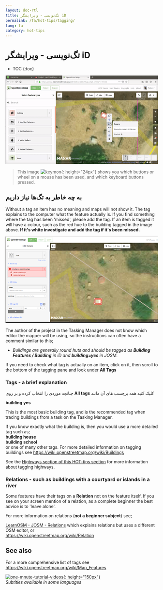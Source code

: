 ```yaml
---
layout: doc-rtl
title: تگ‌نویسی - ویرایشگر iD
permalink: /fa/hot-tips/tagging/
lang: fa
category: hot-tips
---
```


تگ‌نویسی - ویرایشگر iD
============

- TOC
{:toc}

![tagging][]

> This image ![keymon]{: height="24px"} shows you which buttons or wheel on a mouse has been used, and which keyboard buttons pressed.  

به چه خاطر به تگ‌ها نیاز داریم
-------------------

Without a tag an item has no meaning and maps will not show it. The tag explains to the computer what the feature actually is. If you find something where the tag has been 'missed', please add the tag. If an item is tagged it will have a colour, such as the red hue to the building tagged in the image above. **If it's white investigate and add the tag if it's been missed.**  

![tagged-building][]  

The author of the project in the Tasking Manager does not know which editor the mapper will be using, so the instructions can often have a comment similar to this;  

-  *Buildings are generally round huts and should be tagged as **Building Features / Building** in iD and **building=yes** in JOSM.*  

If you need to check what tag is actually on an item, click on it, then scroll to the bottom of the tagging pane and look under **All Tags**

### Tags - a brief explanation ###

 چنانچه موردی را انتخاب کرده و بر  روی **All tags** کلیک کنید همه برچسب های آن مانند  

**building    yes**  

This is the most basic building tag, and is the recommended tag when tracing buildings from a task on the Tasking Manager.  

If you know exactly what the building is, then you would use a more detailed tag such as;  
  **building   house**  
  **building   school**  
or one of many other tags. For more detailed information on tagging buildings see <https://wiki.openstreetmap.org/wiki/Buildings>  

See the [Highways section of this HOT-tips section](/en/hot-tips/highways/) for more information about tagging highways.  

### Relations - such as buildings with a courtyard or islands in a river ###

Some features have their tags on a **Relation** not on the feature itself. If you see on your screen mention of a relation, as a complete beginner the best advice is to 'leave alone'.  

For more information on relations (**not a beginner subject**) see;  

[LearnOSM - JOSM - Relations](/en/josm/josm-relations/) which explains relations but uses a different OSM editor, or  
<https://wiki.openstreetmap.org/wiki/Relation>

See also  
---------

For a more comprehensive list of tags see <https://wiki.openstreetmap.org/wiki/Map_Features>  

[![one-mnute-tutorial-videos]{: height="150px"}](https://www.youtube.com/playlist?list=PLb9506_-6FMHZ3nwn9heri3xjQKrSq1hN "Humanitarian OpenStreetMap Team - One minute Tutorial Videos")  
*Subtitles available in some languages*  





[tagging]:/images/hot-tips/tagging.gif
[keymon]:/images/hot-tips/keymon.png
[tagged-building]:/images/hot-tips/tagged-building.png
[one-mnute-tutorial-videos]: /images/hot-tips/one-mnute-tutorial-videos.png "Humanitarian OpenStreetMap Team One-Minute Tutorial Videos"